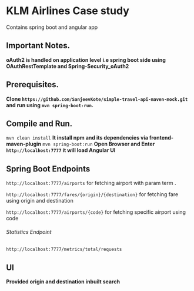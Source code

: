 # KLM Airlines Case study 
Contains spring boot and angular app

## Important Notes.

**oAuth2 is handled on application level i.e spring boot side using OAuthRestTemplate and Spring-Security_oAuth2**

## Prerequisites.

**Clone `https://github.com/SanjeevKote/simple-travel-api-maven-mock.git` and run using `mvn spring-boot:run`.**

## Compile and Run.
`mvn clean install` **It install npm and its dependencies via frontend-maven-plugin**
`mvn spring-boot:run` **Open Browser and Enter `http://localhost:7777` it will load Angular UI**


## Spring Boot Endpoints 

`http://localhost:7777/airports`    for fetching airport with param term .

`http://localhost:7777/fares/{origin}/{destination}`    for fetching fare using origin and destination

`http://localhost:7777/airports/{code}`    for fetching specific airport using code

###### Statistics Endpoint

`http://localhost:7777/metrics/total/requests`

## UI
**Provided origin and destination inbuilt search**



